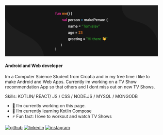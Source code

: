 ![Android and Web developer](https://github.com/tgodek/tgodek/blob/main/my_banner.png)
#### Android and Web developer

Im a Computer Science Student from Croatia and in my free time i like to make Android and Web Apps.
Currently im working on a TV Show recommendation App so that others and I dont miss out on new TV Shows.

Skills: KOTLIN/ REACT/ JS / CSS / NODE.JS / MYSQL / MONGODB

- 🔭 I’m currently working on this page. 
- 🌱 I’m currently learning Kotlin Compose 
- ⚡ Fun fact: I love to workout and watch TV Shows 


[<img src='https://cdn.jsdelivr.net/npm/simple-icons@3.0.1/icons/github.svg' alt='github' height='40'>](https://github.com/tgodek)  [<img src='https://cdn.jsdelivr.net/npm/simple-icons@3.0.1/icons/linkedin.svg' alt='linkedin' height='40'>](https://www.linkedin.com/in/tomislav-godek-a37792206/)  [<img src='https://cdn.jsdelivr.net/npm/simple-icons@3.0.1/icons/instagram.svg' alt='instagram' height='40'>](https://www.instagram.com/tomislav.godek/)  

